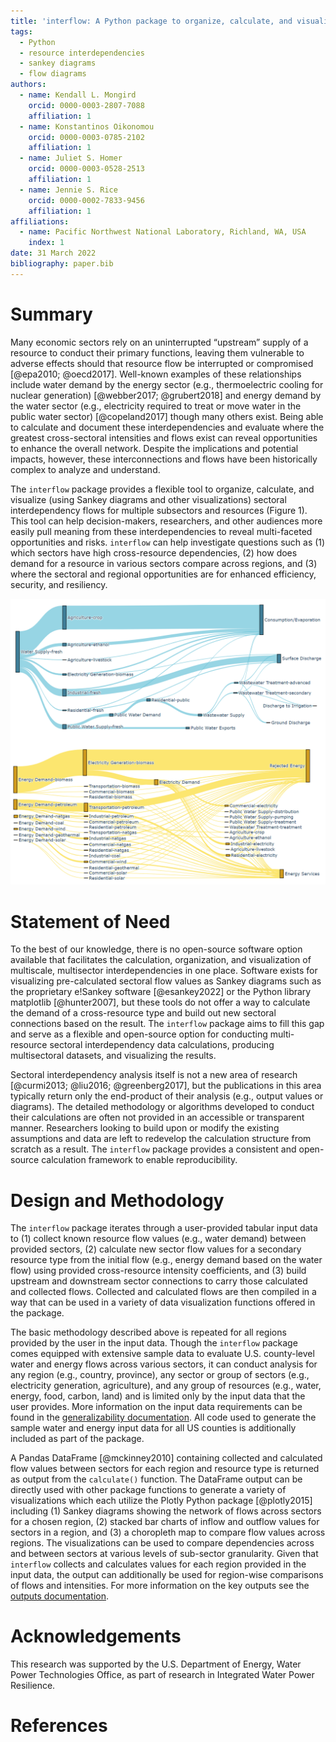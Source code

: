 ```yaml
---
title: 'interflow: A Python package to organize, calculate, and visualize sectoral interdependency flow data'
tags:
  - Python
  - resource interdependencies
  - sankey diagrams
  - flow diagrams 
authors:
  - name: Kendall L. Mongird
    orcid: 0000-0003-2807-7088
    affiliation: 1
  - name: Konstantinos Oikonomou
    orcid: 0000-0003-0785-2102
    affiliation: 1
  - name: Juliet S. Homer
    orcid: 0000-0003-0528-2513
    affiliation: 1
  - name: Jennie S. Rice
    orcid: 0000-0002-7833-9456
    affiliation: 1
affiliations:
  - name: Pacific Northwest National Laboratory, Richland, WA, USA
    index: 1
date: 31 March 2022
bibliography: paper.bib
---
```


# Summary

Many economic sectors rely on an uninterrupted “upstream” supply of a resource to conduct their primary functions, leaving them vulnerable to adverse effects should that resource flow be interrupted or compromised [@epa2010; @oecd2017]. Well-known examples of these relationships include water demand by the energy sector (e.g., thermoelectric cooling for nuclear generation) [@webber2017; @grubert2018] and energy demand by the water sector (e.g., electricity required to treat or move water in the public water sector) [@copeland2017] though many others exist. Being able to calculate and document these interdependencies and evaluate where the greatest cross-sectoral intensities and flows exist can reveal opportunities to enhance the overall network. Despite the implications and potential impacts, however, these interconnections and flows have been historically complex to analyze and understand.

The `interflow` package provides a flexible tool to organize, calculate, and visualize (using Sankey diagrams and other visualizations) sectoral interdependency flows for multiple subsectors and resources (Figure 1).  This tool can help decision-makers, researchers, and other audiences more easily pull meaning from these interdependencies to reveal multi-faceted opportunities and risks. `interflow` can help investigate questions such as (1) which sectors have high cross-resource dependencies, (2) how does demand for a resource in various sectors compare across regions, and (3) where the sectoral and regional opportunities are for enhanced efficiency, security, and resiliency.

![Example Sankey Diagrams Demonstrating the Flow of Two Resources Across Sectors in a Single Region.\label{fig:fig1}](fig1.png)

# Statement of Need

To the best of our knowledge, there is no open-source software option available that facilitates the calculation, organization, and visualization of multiscale, multisector interdependencies in one place. Software exists for visualizing pre-calculated sectoral flow values as Sankey diagrams such as the proprietary e!Sankey software [@esankey2022] or the Python library matplotlib [@hunter2007], but these tools do not offer a way to calculate the demand of a cross-resource type and build out new sectoral connections based on the result. The `interflow` package aims to fill this gap and serve as a flexible and open-source option for conducting multi-resource sectoral interdependency data calculations, producing multisectoral datasets, and visualizing the results.

Sectoral interdependency analysis itself is not a new area of research [@curmi2013; @liu2016; @greenberg2017], but the publications in this area typically return only the end-product of their analysis (e.g., output values or diagrams). The detailed methodology or algorithms developed to conduct their calculations are often not provided in an accessible or transparent manner. Researchers looking to build upon or modify the existing assumptions and data are left to redevelop the calculation structure from scratch as a result. The `interflow` package provides a consistent and open-source calculation framework to enable reproducibility.

# Design and Methodology

The `interflow` package iterates through a user-provided tabular input data to (1) collect known resource flow values (e.g., water demand) between provided sectors, (2) calculate new sector flow values for a secondary resource type from the initial flow (e.g., energy demand based on the water flow) using provided cross-resource intensity coefficients, and (3) build upstream and downstream sector connections to carry those calculated and collected flows. Collected and calculated flows are then compiled in a way that can be used in a variety of data visualization functions offered in the package.

The basic methodology described above is repeated for all regions provided by the user in the input data. Though the `interflow` package comes equipped with extensive sample data to evaluate U.S. county-level water and energy flows across various sectors, it can conduct analysis for any region (e.g., country, province), any sector or group of sectors (e.g., electricity generation, agriculture), and any group of resources (e.g., water, energy, food, carbon, land) and is limited only by the input data that the user provides. More information on the input data requirements can be found in the [generalizability documentation](https://pnnl.github.io/interflow/user_guide.html#generalizability). All code used to generate the sample water and energy input data for all US counties is additionally included as part of the package.

A Pandas DataFrame [@mckinney2010] containing collected and calculated flow values between sectors for each region and resource type is returned as output from the `calculate()` function. The DataFrame output can be directly used with other package functions to generate a variety of visualizations which each utilize the Plotly Python package [@plotly2015] including (1) Sankey diagrams showing the network of flows across sectors for a chosen region, (2) stacked bar charts of inflow and outflow values for sectors in a region, and (3) a choropleth map to compare flow values across regions. The visualizations can be used to compare dependencies across and between sectors at various levels of sub-sector granularity. Given that `interflow` collects and calculates values for each region provided in the input data, the output can additionally be used for region-wise comparisons of flows and intensities. For more information on the key outputs see the [outputs documentation](https://pnnl.github.io/interflow/user_guide.html#key-outputs).

# Acknowledgements

This research was supported by the U.S. Department of Energy, Water Power Technologies Office, as part of research in Integrated Water Power Resilience.

# References
